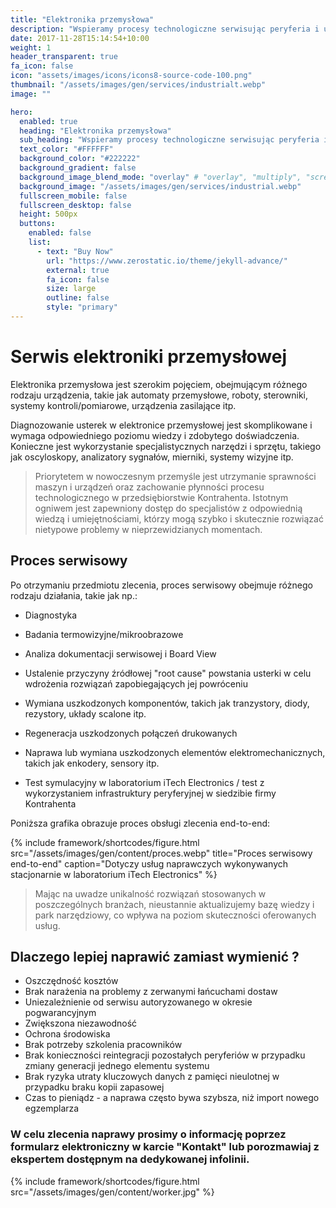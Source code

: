 ```yaml
---
title: "Elektronika przemysłowa"
description: "Wspieramy procesy technologiczne serwisując peryferia i urządzenia stosowane w przemyśle oraz na liniach produkcyjnych."
date: 2017-11-28T15:14:54+10:00
weight: 1
header_transparent: true
fa_icon: false
icon: "assets/images/icons/icons8-source-code-100.png"
thumbnail: "/assets/images/gen/services/industrialt.webp"
image: ""

hero:
  enabled: true
  heading: "Elektronika przemysłowa"
  sub_heading: "Wspieramy procesy technologiczne serwisując peryferia i urządzenia stosowane w przemyśle oraz na liniach produkcyjnych."
  text_color: "#FFFFFF"
  background_color: "#222222"
  background_gradient: false
  background_image_blend_mode: "overlay" # "overlay", "multiply", "screen"
  background_image: "/assets/images/gen/services/industrial.webp"
  fullscreen_mobile: false
  fullscreen_desktop: false
  height: 500px
  buttons:
    enabled: false
    list:
      - text: "Buy Now"
        url: "https://www.zerostatic.io/theme/jekyll-advance/"
        external: true
        fa_icon: false
        size: large
        outline: false
        style: "primary"
---
```


# Serwis elektroniki przemysłowej

Elektronika przemysłowa jest szerokim pojęciem, obejmującym różnego rodzaju urządzenia, takie jak automaty przemysłowe, roboty, sterowniki, systemy kontroli/pomiarowe, urządzenia zasilające itp.

Diagnozowanie usterek w elektronice przemysłowej jest skomplikowane i wymaga odpowiedniego poziomu wiedzy i zdobytego doświadczenia. Konieczne jest wykorzystanie specjalistycznych narzędzi i sprzętu, takiego jak oscyloskopy, analizatory sygnałów, mierniki, systemy wizyjne itp.



> Priorytetem w nowoczesnym przemyśle jest utrzymanie sprawności maszyn i urządzeń oraz zachowanie płynności procesu technologicznego w przedsiębiorstwie Kontrahenta. Istotnym ogniwem jest zapewniony dostęp do specjalistów z odpowiednią wiedzą i umiejętnościami, którzy mogą szybko i skutecznie rozwiązać nietypowe problemy w nieprzewidzianych momentach.

## Proces serwisowy

Po otrzymaniu przedmiotu zlecenia, proces serwisowy obejmuje różnego rodzaju działania, takie jak np.:

- Diagnostyka

- Badania termowizyjne/mikroobrazowe

- Analiza dokumentacji serwisowej i Board View

- Ustalenie przyczyny źródłowej "root cause" powstania usterki w celu wdrożenia rozwiązań zapobiegających jej powróceniu

- Wymiana uszkodzonych komponentów, takich jak tranzystory, diody, rezystory, układy scalone itp.

- Regeneracja uszkodzonych połączeń drukowanych

- Naprawa lub wymiana uszkodzonych elementów elektromechanicznych, takich jak enkodery, sensory itp.

- Test symulacyjny w laboratorium iTech Electronics / test z wykorzystaniem infrastruktury peryferyjnej w siedzibie firmy Kontrahenta




Poniższa grafika obrazuje proces obsługi zlecenia end-to-end:

{% include framework/shortcodes/figure.html src="/assets/images/gen/content/proces.webp" title="Proces serwisowy end-to-end" caption="Dotyczy usług naprawczych wykonywanych stacjonarnie w laboratorium iTech Electronics" %}

> Mając na uwadze unikalność rozwiązań stosowanych w poszczególnych branżach, nieustannie aktualizujemy bazę wiedzy i park narzędziowy, co wpływa na poziom skuteczności oferowanych usług.

## Dlaczego lepiej naprawić zamiast wymienić ?

- Oszczędność kosztów
- Brak narażenia na problemy z zerwanymi łańcuchami dostaw
- Uniezależnienie od serwisu autoryzowanego w okresie pogwarancyjnym
- Zwiększona niezawodność
- Ochrona środowiska
- Brak potrzeby szkolenia pracowników
- Brak konieczności reintegracji pozostałych peryferiów w przypadku zmiany generacji jednego elementu systemu
- Brak ryzyka utraty kluczowych danych z pamięci nieulotnej w przypadku braku kopii zapasowej
- Czas to pieniądz - a naprawa często bywa szybsza, niż import nowego egzemplarza

### W celu zlecenia naprawy prosimy o informację poprzez formularz elektroniczny w karcie "Kontakt" lub porozmawiaj z ekspertem dostępnym na dedykowanej infolinii.


{% include framework/shortcodes/figure.html src="/assets/images/gen/content/worker.jpg" %}

